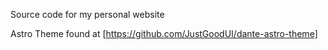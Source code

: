 Source code for my personal website

Astro Theme found at [https://github.com/JustGoodUI/dante-astro-theme]